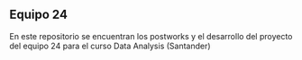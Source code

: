 ## Equipo 24

En este repositorio se encuentran los postworks y el desarrollo del proyecto del equipo 24 para el curso Data Analysis (Santander)
